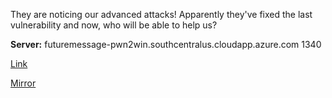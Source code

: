 
They are noticing our advanced attacks! Apparently they've fixed the last vulnerability and now, who will be able to help us?

**Server:** futuremessage-pwn2win.southcentralus.cloudapp.azure.com 1340

[Link](https://cloud.ufscar.br:8080/v1/AUTH_c93b694078064b4f81afd2266a502511/static.pwn2win.party/future_message_pt4_ce8944013bd9dc92bc0e0b13a414db053ba54788ce303f9e1f9b57a13bbe2197.tar.gz)

[Mirror](https://static.pwn2win.party/future_message_pt4_ce8944013bd9dc92bc0e0b13a414db053ba54788ce303f9e1f9b57a13bbe2197.tar.gz)
